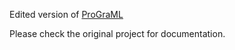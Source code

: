 Edited version of [ProGraML](https://github.com/ChrisCummins/ProGraML)

Please check the original project for documentation.

